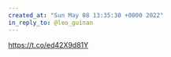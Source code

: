 ```yaml
---
created_at: "Sun May 08 13:35:30 +0000 2022"
in_reply_to: @leo_guinan
---
```


https://t.co/ed42X9d81Y
